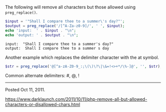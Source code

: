 The following will remove all characters but those allowed using `preg_replace()`.

```php
$input = '"Shall I compare thee to a summer\'s day?"';
$output = preg_replace('/[^A-Za-z0-9]/', ' ', $input);
echo 'input:  ' . $input . "\n";
echo 'output: ' . $output . "\n";
```

```
input:  "Shall I compare thee to a summer's day?"
output:  Shall I compare thee to a summer s day 
```

Another example which replaces the delimiter character with the at symbol.

```php
$str = preg_replace('@[^a-zA-Z0-9_:;\(\)\?\|\&=!<>+*/\%-]@', '', $str);
```

Common alternate delimiters: #, @, !

---

Posted Oct 11, 2011.

https://www.darklaunch.com/2011/10/11/php-remove-all-but-allowed-characters-or-disallowed-chars.html